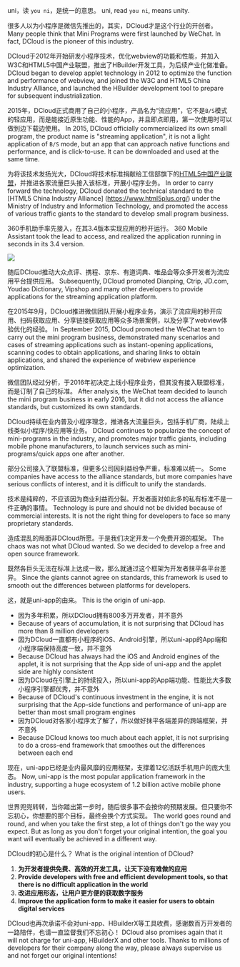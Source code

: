 uni，读 `you ni`，是统一的意思。
uni, read `you ni`, means unity.

很多人以为小程序是微信先推出的，其实，DCloud才是这个行业的开创者。
Many people think that Mini Programs were first launched by WeChat. In fact, DCloud is the pioneer of this industry.

DCloud于2012年开始研发小程序技术，优化webview的功能和性能，并加入W3C和HTML5中国产业联盟，推出了HBuilder开发工具，为后续产业化做准备。
DCloud began to develop applet technology in 2012 to optimize the function and performance of webview, and joined the W3C and HTML5 China Industry Alliance, and launched the HBuilder development tool to prepare for subsequent industrialization.

2015年，DCloud正式商用了自己的小程序，产品名为“流应用”，它不是`B/S`模式的轻应用，而是能接近原生功能、性能的App，并且即点即用，第一次使用时可以做到边下载边使用。
In 2015, DCloud officially commercialized its own small program, the product name is "streaming application", it is not a light application of `B/S` mode, but an app that can approach native functions and performance, and is click-to-use. It can be downloaded and used at the same time.

为将该技术发扬光大，DCloud将技术标准捐献给工信部旗下的[HTML5中国产业联盟](https://www.html5plus.org/)，并推进各家流量巨头接入该标准，开展小程序业务。
In order to carry forward the technology, DCloud donated the technical standard to the [HTML5 China Industry Alliance] (https://www.html5plus.org/) under the Ministry of Industry and Information Technology, and promoted the access of various traffic giants to the standard to develop small program business.

360手机助手率先接入，在其3.4版本实现应用的秒开运行。
360 Mobile Assistant took the lead to access, and realized the application running in seconds in its 3.4 version.

<img src="https://bjetxgzv.cdn.bspapp.com/VKCEYUGU-uni-app-doc/b857dc90-4f3c-11eb-8ff1-d5dcf8779628.png" style="max-width:480px;">

随后DCloud推动大众点评、携程、京东、有道词典、唯品会等众多开发者为流应用平台提供应用。
Subsequently, DCloud promoted Dianping, Ctrip, JD.com, Youdao Dictionary, Vipshop and many other developers to provide applications for the streaming application platform.

在2015年9月，DCloud推进微信团队开展小程序业务，演示了流应用的秒开应用、扫码获取应用、分享链接获取应用等众多场景案例，以及分享了webview体验优化的经验。
In September 2015, DCloud promoted the WeChat team to carry out the mini program business, demonstrated many scenarios and cases of streaming applications such as instant-opening applications, scanning codes to obtain applications, and sharing links to obtain applications, and shared the experience of webview experience optimization.

微信团队经过分析，于2016年初决定上线小程序业务，但其没有接入联盟标准，而是订制了自己的标准。
After analysis, the WeChat team decided to launch the mini program business in early 2016, but it did not access the alliance standards, but customized its own standards.

DCloud持续在业内普及小程序理念，推进各大流量巨头，包括手机厂商，陆续上线类似小程序/快应用等业务。
DCloud continues to popularize the concept of mini-programs in the industry, and promotes major traffic giants, including mobile phone manufacturers, to launch services such as mini-programs/quick apps one after another.

部分公司接入了联盟标准，但更多公司因利益纷争严重，标准难以统一。
Some companies have access to the alliance standards, but more companies have serious conflicts of interest, and it is difficult to unify the standards.

技术是纯粹的，不应该因为商业利益而分裂。开发者面对如此多的私有标准不是一件正确的事情。
Technology is pure and should not be divided because of commercial interests. It is not the right thing for developers to face so many proprietary standards.

造成混乱的局面非DCloud所愿。于是我们决定开发一个免费开源的框架。
The chaos was not what DCloud wanted. So we decided to develop a free and open source framework.

既然各巨头无法在标准上达成一致，那么就通过这个框架为开发者抹平各平台差异。
Since the giants cannot agree on standards, this framework is used to smooth out the differences between platforms for developers.

这，就是uni-app的由来。
This is the origin of uni-app.

- 因为多年积累，所以DCloud拥有800多万开发者，并不意外
- Because of years of accumulation, it is not surprising that DCloud has more than 8 million developers
- 因为DCloud一直都有小程序的iOS、Android引擎，所以uni-app的App端和小程序端保持高度一致，并不意外
- Because DCloud has always had the iOS and Android engines of the applet, it is not surprising that the App side of uni-app and the applet side are highly consistent
- 因为DCloud在引擎上的持续投入，所以uni-app的App端功能、性能比大多数小程序引擎都优秀，并不意外
- Because of DCloud's continuous investment in the engine, it is not surprising that the App-side functions and performance of uni-app are better than most small program engines
- 因为DCloud对各家小程序太了解了，所以做好抹平各端差异的跨端框架，并不意外
- Because DCloud knows too much about each applet, it is not surprising to do a cross-end framework that smoothes out the differences between each end

现在，uni-app已经是业内最风靡的应用框架，支撑着12亿活跃手机用户的庞大生态。
Now, uni-app is the most popular application framework in the industry, supporting a huge ecosystem of 1.2 billion active mobile phone users.

世界兜兜转转，当你踏出第一步时，随后很多事不会按你的预期发展。但只要你不忘初心，你想要的那个目标，最终会换个方式实现。
The world goes round and round, and when you take the first step, a lot of things don't go the way you expect. But as long as you don't forget your original intention, the goal you want will eventually be achieved in a different way.

DCloud的初心是什么？
What is the original intention of DCloud?

1. **为开发者提供免费、高效的开发工具，让天下没有难做的应用**
1. **Provide developers with free and efficient development tools, so that there is no difficult application in the world**
2. **改进应用形态，让用户更方便的获取数字服务**
2. **Improve the application form to make it easier for users to obtain digital services**

DCloud也再次承诺不会对uni-app、HBuilderX等工具收费，感谢数百万开发者的一路陪伴，也请一直监督我们不忘初心！
DCloud also promises again that it will not charge for uni-app, HBuilderX and other tools. Thanks to millions of developers for their company along the way, please always supervise us and not forget our original intentions!
